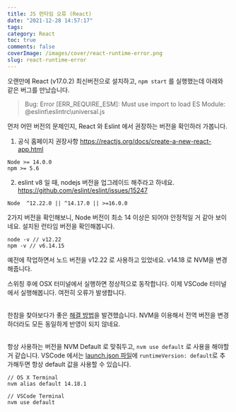 ```yaml
---
title: JS 런타임 오류 (React)
date: "2021-12-28 14:57:17"
tags:
category: React
toc: true
comments: false
coverImage: /images/cover/react-runtime-error.png
slug: react-runtime-error
---
```


오랜만에 React (v17.0.2) 최신버전으로 설치하고, `npm start` 를 실행했는데 아래와 같은 버그를 만났습니다.

> Bug: Error [ERR_REQUIRE_ESM]: Must use import to load ES Module: @eslint\eslintrc\universal.js

먼저 어떤 버전의 문제인지, React 와 Eslint 에서 권장하는 버전을 확인하러 가봅니다.

<!-- more -->
1. 공식 홈페이지 권장사항
   https://reactjs.org/docs/create-a-new-react-app.html

```
Node >= 14.0.0
npm >= 5.6
```

2. eslint v8 일 때, nodejs 버전을 업그레이드 해주라고 하네요.  
   https://github.com/eslint/eslint/issues/15247

```
Node  ^12.22.0 || ^14.17.0 || >=16.0.0
```

2가지 버전을 확인해보니, Node 버전이 최소 14 이상은 되어야 안정적일 거 같아 보이네요.
설치된 런타임 버전을 확인해봅니다.

```
node -v // v12.22
npm -v // v6.14.15
```

예전에 작업하면서 노드 버전을 v12.22 로 사용하고 있었네요. v14.18 로 NVM을 변경해줍니다.

스위칭 후에 OSX 터미널에서 실행하면 정상적으로 동작합니다. 이제 VSCode 터미널에서 실행해봅니다.
여전히 오류가 발생합니다. <br/><br/>

한참을 찾아보다가 좋은 [해결 방법](https://stackoverflow.com/questions/44700432/visual-studio-code-to-use-node-version-specified-by-nvm)을 발견했습니다.
NVM을 이용해서 전역 버전을 변경하더라도 모든 동일하게 반영이 되지 않네요. <br/><br/>

항상 사용하는 버전을 NVM Default 로 맞춰두고, `nvm use default` 로 사용을 해야할 거 같습니다.
VSCode 에서는 [launch.json 파일](https://code.visualstudio.com/docs/editor/debugging#_run-view)에 `runtimeVersion: default`로 추가해두면 항상 default 값을 사용할 수 있습니다.

```
// OS X Terminal
nvm alias default 14.18.1

// VSCode Terminal
nvm use default
```
